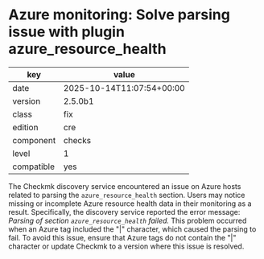 [//]: # (werk v2)
# Azure monitoring: Solve parsing issue with plugin azure_resource_health

key        | value
---------- | ---
date       | 2025-10-14T11:07:54+00:00
version    | 2.5.0b1
class      | fix
edition    | cre
component  | checks
level      | 1
compatible | yes

The Checkmk discovery service encountered an issue on Azure hosts related to parsing the `azure_resource_health` section.
Users may notice missing or incomplete Azure resource health data in their monitoring as a result.
Specifically, the discovery service reported the error message: _Parsing of section `azure_resource_health` failed._
This problem occurred when an Azure tag included the "|" character, which caused the parsing to fail.
To avoid this issue, ensure that Azure tags do not contain the "|" character or update Checkmk to a version where this issue is resolved.
